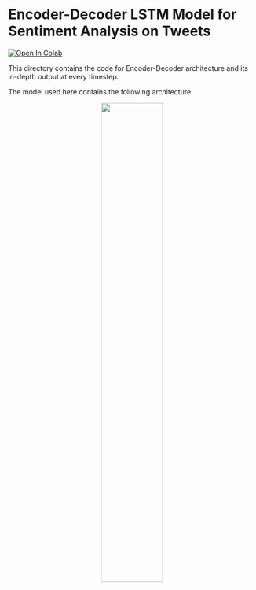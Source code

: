 # Encoder-Decoder LSTM Model for Sentiment Analysis on Tweets

[![Open In Colab](https://colab.research.google.com/assets/colab-badge.svg)](https://colab.research.google.com/github/sudo-rickroll/END2/blob/main/S6/main.ipynb)


This directory contains the code for Encoder-Decoder architecture and its in-depth output at every timestep.

The model used here contains the following architecture

<p align="center" width="100%">
    <img width="50%" src="https://user-images.githubusercontent.com/65642947/123500330-fc1b9980-d65a-11eb-94f0-1e56ad9bb27f.png"> 
</p>

